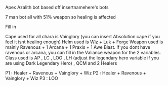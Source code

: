 Apex Azalith bot based off insertnamehere's bots

7 man bot all with 51% weapon so healing is affected

Fill in

Cape used for all chara is Vainglory (you can insert Absolution cape if you feel it isnt healing enough)
Helm used is Wiz + Luk + Forge
Weapon used is mainly Ravenous + 1 Arcana + 1 Praxis + 1 Awe Blast. If you dont have ravenous or arcana, you can fill in the Valiance weapon for the 2 variables.
Class used is AP , LC , LOO , LH (adjust the legendary hero variable if you are using Dark Legendary Hero) , QCM and 2 Healers

P1 : Healer + Ravenous + Vainglory + Wiz
P2 : Healer + Ravenous + Vainglory + Wiz
P3 : LOO 
